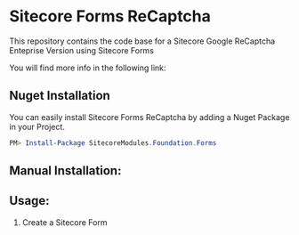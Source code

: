 # Sitecore Forms ReCaptcha
This repository contains the code base for a Sitecore Google ReCaptcha Enteprise Version using Sitecore Forms

You will find more info in the following link:


## Nuget Installation

You can easily install Sitecore Forms ReCaptcha by adding a Nuget Package in your Project.

```powershell
PM> Install-Package SitecoreModules.Foundation.Forms
```

## Manual Installation:


## Usage:

1. Create a Sitecore Form
